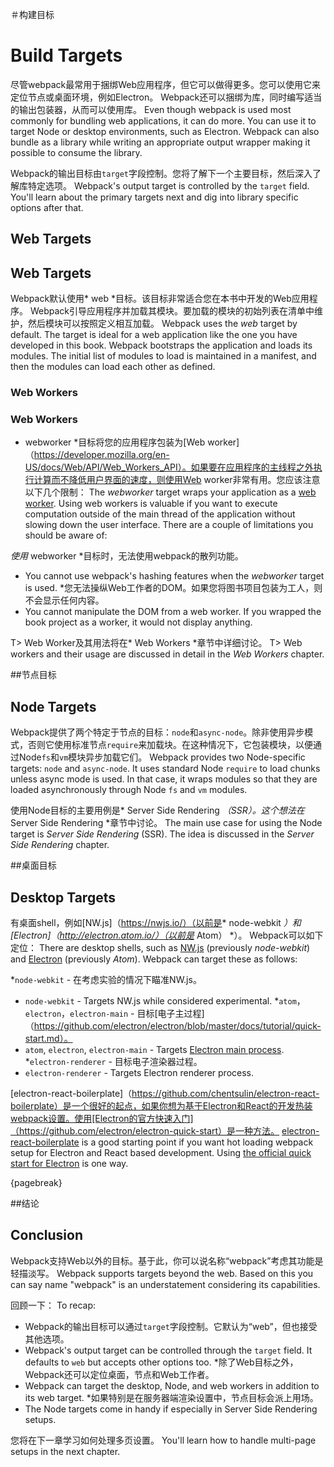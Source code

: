 ＃构建目标
# Build Targets

尽管webpack最常用于捆绑Web应用程序，但它可以做得更多。您可以使用它来定位节点或桌面环境，例如Electron。 Webpack还可以捆绑为库，同时编写适当的输出包装器，从而可以使用库。
Even though webpack is used most commonly for bundling web applications, it can do more. You can use it to target Node or desktop environments, such as Electron. Webpack can also bundle as a library while writing an appropriate output wrapper making it possible to consume the library.

Webpack的输出目标由`target`字段控制。您将了解下一个主要目标，然后深入了解库特定选项。
Webpack's output target is controlled by the `target` field. You'll learn about the primary targets next and dig into library specific options after that.

## Web Targets
## Web Targets

Webpack默认使用* web *目标。该目标非常适合您在本书中开发的Web应用程序。 Webpack引导应用程序并加载其模块。要加载的模块的初始列表在清单中维护，然后模块可以按照定义相互加载。
Webpack uses the *web* target by default. The target is ideal for a web application like the one you have developed in this book. Webpack bootstraps the application and loads its modules. The initial list of modules to load is maintained in a manifest, and then the modules can load each other as defined.

### Web Workers
### Web Workers

* webworker *目标将您的应用程序包装为[Web worker]（https://developer.mozilla.org/en-US/docs/Web/API/Web_Workers_API）。如果要在应用程序的主线程之外执行计算而不降低用户界面的速度，则使用Web worker非常有用。您应该注意以下几个限制：
The *webworker* target wraps your application as a [web worker](https://developer.mozilla.org/en-US/docs/Web/API/Web_Workers_API). Using web workers is valuable if you want to execute computation outside of the main thread of the application without slowing down the user interface. There are a couple of limitations you should be aware of:

*使用* webworker *目标时，无法使用webpack的散列功能。
* You cannot use webpack's hashing features when the *webworker* target is used.
*您无法操纵Web工作者的DOM。如果您将图书项目包装为工人，则不会显示任何内容。
* You cannot manipulate the DOM from a web worker. If you wrapped the book project as a worker, it would not display anything.

T> Web Worker及其用法将在* Web Workers *章节中详细讨论。
T> Web workers and their usage are discussed in detail in the *Web Workers* chapter.

##节点目标
## Node Targets

Webpack提供了两个特定于节点的目标：`node`和`async-node`。除非使用异步模式，否则它使用标准节点`require`来加载块。在这种情况下，它包装模块，以便通过Node`fs`和`vm`模块异步加载它们。
Webpack provides two Node-specific targets: `node` and `async-node`. It uses standard Node `require` to load chunks unless async mode is used. In that case, it wraps modules so that they are loaded asynchronously through Node `fs` and `vm` modules.

使用Node目标的主要用例是* Server Side Rendering *（SSR）。这个想法在* Server Side Rendering *章节中讨论。
The main use case for using the Node target is *Server Side Rendering* (SSR). The idea is discussed in the *Server Side Rendering* chapter.

##桌面目标
## Desktop Targets

有桌面shell，例如[NW.js]（https://nwjs.io/）（以前是* node-webkit *）和[Electron]（http://electron.atom.io/）（以前是* Atom） *）。 Webpack可以如下定位：
There are desktop shells, such as [NW.js](https://nwjs.io/) (previously *node-webkit*) and [Electron](http://electron.atom.io/) (previously *Atom*). Webpack can target these as follows:

*`node-webkit`  - 在考虑实验的情况下瞄准NW.js。
* `node-webkit` - Targets NW.js while considered experimental.
*`atom`，`electron`，`electron-main`  - 目标[电子主过程]（https://github.com/electron/electron/blob/master/docs/tutorial/quick-start.md）。
* `atom`, `electron`, `electron-main` - Targets [Electron main process](https://github.com/electron/electron/blob/master/docs/tutorial/quick-start.md).
*`electron-renderer`  - 目标电子渲染器过程。
* `electron-renderer` - Targets Electron renderer process.

[electron-react-boilerplate]（https://github.com/chentsulin/electron-react-boilerplate）是一个很好的起点，如果你想为基于Electron和React的开发热装webpack设置。使用[Electron的官方快速入门]（https://github.com/electron/electron-quick-start）是一种方法。
[electron-react-boilerplate](https://github.com/chentsulin/electron-react-boilerplate) is a good starting point if you want hot loading webpack setup for Electron and React based development. Using [the official quick start for Electron](https://github.com/electron/electron-quick-start) is one way.

{pagebreak}

##结论
## Conclusion

Webpack支持Web以外的目标。基于此，你可以说名称“webpack”考虑其功能是轻描淡写。
Webpack supports targets beyond the web. Based on this you can say name "webpack" is an understatement considering its capabilities.

回顾一下：
To recap:

* Webpack的输出目标可以通过`target`字段控制。它默认为“web”，但也接受其他选项。
* Webpack's output target can be controlled through the `target` field. It defaults to `web` but accepts other options too.
*除了Web目标之外，Webpack还可以定位桌面，节点和Web工作者。
* Webpack can target the desktop, Node, and web workers in addition to its web target.
*如果特别是在服务器端渲染设置中，节点目标会派上用场。
* The Node targets come in handy if especially in Server Side Rendering setups.

您将在下一章学习如何处理多页设置。
You'll learn how to handle multi-page setups in the next chapter.


